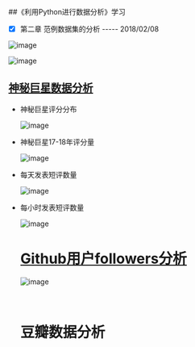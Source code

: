 ##《利用Python进行数据分析》学习

* [x] 第二章 范例数据集的分析             ----- 2018/02/08


![image](https://raw.githubusercontent.com/KongWiKi/PythonAnalysis/master/images/Screenshot%20from%202018-02-08%2016-30-14.png)

![image](https://raw.githubusercontent.com/KongWiKi/PythonAnalysis/master/images/Screenshot%20from%202018-02-08%2016-30-41.png)

## [神秘巨星数据分析](http://www.kongwiki.online/%E6%8A%80%E6%9C%AF/2018/02/12/%E7%A5%9E%E7%A7%98%E5%B7%A8%E6%98%9F%E6%83%85%E6%84%9F%E5%88%86%E6%9E%90.html)

* 神秘巨星评分分布

  ![image](http://p39e7cgx2.bkt.clouddn.com/%E7%A5%9E%E7%A7%98%E5%B7%A8%E6%98%9Fstar.png)

* 神秘巨星17-18年评分量

  ![image](http://p39e7cgx2.bkt.clouddn.com/%E7%A5%9E%E7%A7%98%E5%B7%A8%E6%98%9F-%E6%AF%8F%E5%B9%B4%E7%9F%AD%E8%AF%84.png)

* 每天发表短评数量

  ![image](http://p39e7cgx2.bkt.clouddn.com/%E7%A5%9E%E7%A7%98%E5%B7%A8%E6%98%9F-%E6%AF%8F%E5%A4%A9%E5%8F%91%E8%A1%A8%E7%9F%AD%E8%AF%84%E6%95%B0%E9%87%8F.png)

* 每小时发表短评数量

  ![image](http://p39e7cgx2.bkt.clouddn.com/%E7%A5%9E%E7%A5%95%E5%B7%A8%E6%98%9F-%E6%AF%8F%E5%B0%8F%E6%97%B6%E7%9F%AD%E8%AF%84%E6%95%B0%E9%87%8F.png)

  # [Github用户followers分析](http://www.kongwiki.online/%E6%8A%80%E6%9C%AF/2018/02/19/%E5%AF%B9github%E7%94%A8%E6%88%B7%E8%BF%9B%E8%A1%8C%E5%88%86%E6%9E%90.html)

  ![image](http://p39e7cgx2.bkt.clouddn.com/github-places.jpg)

  ​

  # 豆瓣数据分析

